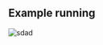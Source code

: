 ## Example running

![sdad](https://user-images.githubusercontent.com/5314353/93041704-8e4e3600-f623-11ea-9b13-dc0966ed57a2.png)
